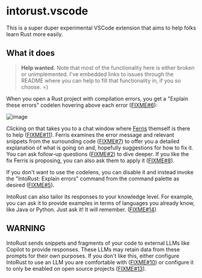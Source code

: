 # intorust.vscode

This is a super duper experimental VSCode extension that aims to help folks learn Rust more easily.

## What it does

> **Help wanted.** Note that most of the functionality here is either broken or unimplemented. I've embedded links to issues through the README where you can help to fill that functionality in, if you so choose. =)

When you open a Rust project with compilation errors, you get a "Explain these errors" codelen hovering above each error ([FIXME#6](https://github.com/nikomatsakis/intorust.vscode/issues/6)):

![image](https://github.com/nikomatsakis/intorust.vscode/assets/155238/8306777c-7bd3-463a-9bc1-b6dee2daf386)

Clicking on that takes you to a chat window where [Ferris](https://rustacean.net/) themself is there to help ([FIXME#11](https://github.com/nikomatsakis/intorust.vscode/issues/11)). Ferris examines the error message and relevant snippets from the surrounding code ([FIXME#7](https://github.com/nikomatsakis/intorust.vscode/issues/7)) to offer you a detailed explanation of what is going on and, hopefully suggestions for how to fix it. You can ask follow-up questions ([FIXME#2](https://github.com/nikomatsakis/intorust.vscode/issues/2)) to dive deeper. If you like the fix Ferris is proposing, you can also ask them to apply it ([FIXME#8](https://github.com/nikomatsakis/intorust.vscode/issues/8)).

If you don't want to use the codelens, you can disable it and instead invoke the "IntoRust: Explain errors" command from the command palette as desired ([FIXME#5](https://github.com/nikomatsakis/intorust.vscode/issues/5)).

IntoRust can also tailor its responses to your knowledge level. For example, you can ask it to provide examples in terms of languages you already know, like Java or Python. Just ask it! It will remember. ([FIXME#14](https://github.com/nikomatsakis/intorust.vscode/issues/14))

## WARNING

IntoRust sends snippets and fragments of your code to external LLMs like Copilot to provide responses. These LLMs may retain data from these prompts for their own purposes. If you don't like this, either configure IntoRust to use an LLM you are comfortable with ([FIXME#10](https://github.com/nikomatsakis/intorust.vscode/issues/10)) or configure it to only be enabled on open source projects ([FIXME#13](https://github.com/nikomatsakis/intorust.vscode/issues/13)).
